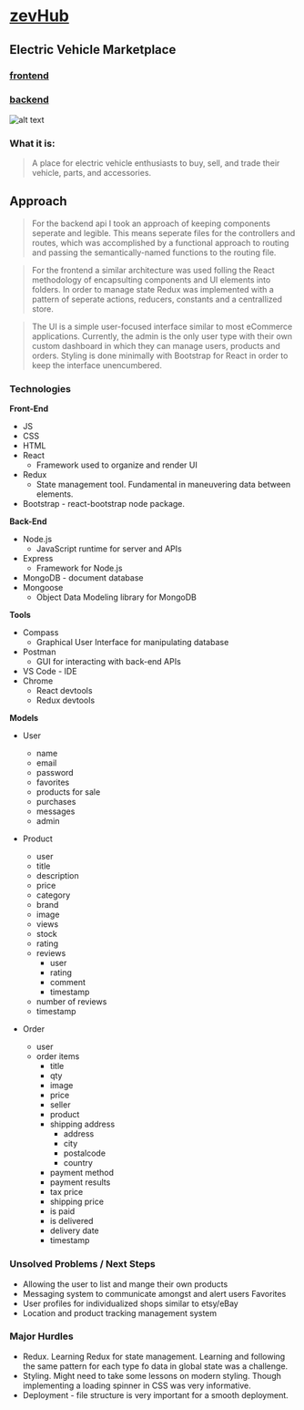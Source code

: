 # [zevHub](https://zevhub-frontend.herokuapp.com/)

## Electric Vehicle Marketplace

### [frontend](https://github.com/garrigoose/zevHub-FrontEnd)

### [backend](https://github.com/garrigoose/zevHub-BackEnd)

![alt text](./src/Images/Screen%20Shot%202022-04-02%20at%208.16.26%20AM.png)

### What it is:

> A place for electric vehicle enthusiasts to buy, sell, and trade their vehicle, parts, and accessories.

## Approach

> For the backend api I took an approach of keeping components seperate and legible. This means seperate files for the controllers and routes, which was accomplished by a functional approach to routing and passing the semantically-named functions to the routing file.

> For the frontend a similar architecture was used folling the React methodology of encapsulting components and UI elements into folders. In order to manage state Redux was implemented with a pattern of seperate actions, reducers, constants and a centrallized store.

> The UI is a simple user-focused interface similar to most eCommerce applications. Currently, the admin is the only user type with their own custom dashboard in which they can manage users, products and orders. Styling is done minimally with Bootstrap for React in order to keep the interface unencumbered.

### Technologies

**Front-End**

- JS
- CSS
- HTML
- React
  - Framework used to organize and render UI
- Redux
  - State management tool. Fundamental in maneuvering data between elements.
- Bootstrap - react-bootstrap node package.

**Back-End**

- Node.js
  - JavaScript runtime for server and APIs
- Express
  - Framework for Node.js
- MongoDB - document database
- Mongoose
  - Object Data Modeling library for MongoDB

**Tools**

- Compass
  - Graphical User Interface for manipulating database
- Postman
  - GUI for interacting with back-end APIs
- VS Code - IDE
- Chrome
  - React devtools
  - Redux devtools

**Models**

- User

  - name
  - email
  - password
  - favorites
  - products for sale
  - purchases
  - messages
  - admin

- Product

  - user
  - title
  - description
  - price
  - category
  - brand
  - image
  - views
  - stock
  - rating
  - reviews
    - user
    - rating
    - comment
    - timestamp
  - number of reviews
  - timestamp

- Order
  - user
  - order items
    - title
    - qty
    - image
    - price
    - seller
    - product
    - shipping address
      - address
      - city
      - postalcode
      - country
    - payment method
    - payment results
    - tax price
    - shipping price
    - is paid
    - is delivered
    - delivery date
    - timestamp

### Unsolved Problems / Next Steps

- Allowing the user to list and mange their own products
- Messaging system to communicate amongst and alert users Favorites
- User profiles for individualized shops similar to etsy/eBay
- Location and product tracking management system

### Major Hurdles

- Redux. Learning Redux for state management. Learning and following the same pattern for each type fo data in global state was a challenge.
- Styling. Might need to take some lessons on modern styling. Though implementing a loading spinner in CSS was very informative.
- Deployment - file structure is very important for a smooth deployment.
